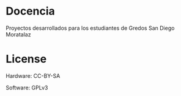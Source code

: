 # Docencia
Proyectos desarrollados para los estudiantes de Gredos San Diego Moratalaz

# License
Hardware: CC-BY-SA

Software: GPLv3
